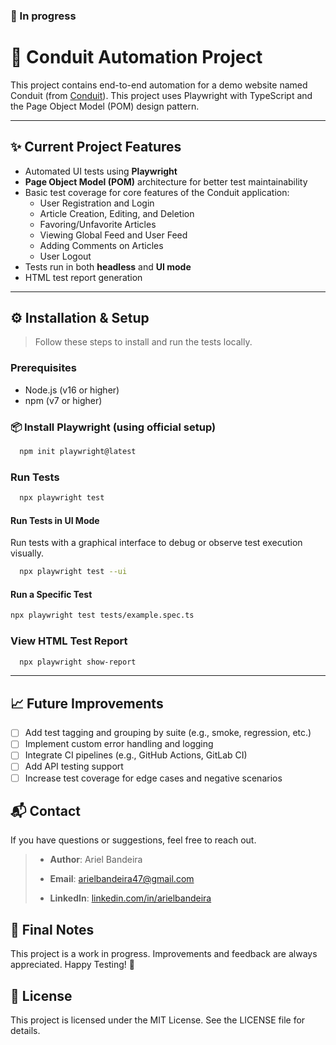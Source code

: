 ### 🚧 In progress

# 🚀 Conduit Automation Project
This project contains end-to-end automation for a demo website named Conduit (from [Conduit](https://conduit.bondaracademy.com/)).
This project uses Playwright with TypeScript and the Page Object Model (POM) design pattern.

---

## ✨ Current Project Features

- Automated UI tests using **Playwright**
- **Page Object Model (POM)** architecture for better test maintainability
- Basic test coverage for core features of the Conduit application:
    - User Registration and Login
    - Article Creation, Editing, and Deletion
    - Favoring/Unfavorite Articles
    - Viewing Global Feed and User Feed
    - Adding Comments on Articles
    - User Logout
- Tests run in both **headless** and **UI mode**
- HTML test report generation

---

## ⚙️ Installation & Setup

> Follow these steps to install and run the tests locally.

### Prerequisites
- Node.js (v16 or higher)
- npm (v7 or higher)

### 📦 Install Playwright (using official setup)

```bash
  npm init playwright@latest
```

### Run Tests
```bash
  npx playwright test
```
#### Run Tests in UI Mode
Run tests with a graphical interface to debug or observe test execution visually.
```bash
  npx playwright test --ui
```

#### Run a Specific Test
```bash
npx playwright test tests/example.spec.ts
```

### View HTML Test Report
```bash
  npx playwright show-report
```
---

## 📈 Future Improvements
- [ ] Add test tagging and grouping by suite (e.g., smoke, regression, etc.)
- [ ] Implement custom error handling and logging
- [ ] Integrate CI pipelines (e.g., GitHub Actions, GitLab CI)
- [ ] Add API testing support
- [ ] Increase test coverage for edge cases and negative scenarios

## 📬 Contact

If you have questions or suggestions, feel free to reach out.

> - **Author**: Ariel Bandeira
>
> - **Email**: arielbandeira47@gmail.com
>
> - **LinkedIn**: [linkedin.com/in/arielbandeira](https://www.linkedin.com/in/arielbandeira/)


## 📢 Final Notes
This project is a work in progress. Improvements and feedback are always appreciated. Happy Testing! 🚀

## 📝 License
This project is licensed under the MIT License. See the LICENSE file for details.